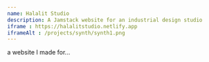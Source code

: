 ```yaml
---
name: Halalit Studio 
description: A Jamstack website for an industrial design studio
iframe : https://halalitstudio.netlify.app
iframeAlt : /projects/synth/synth1.png
---
```


a website I made for...